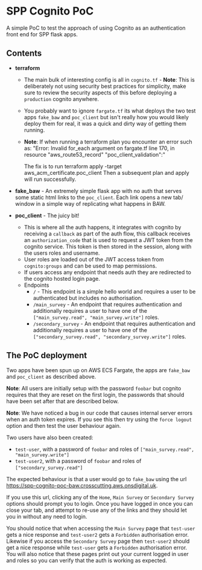 # SPP Cognito PoC

A simple PoC to test the approach of using Cognito as an authentication front end for SPP flask apps.

## Contents

- **terraform**
  - The main bulk of interesting config is all in `cognito.tf` - **Note**: This is deliberately not using security
    best practices for simplicity, make sure to review the security aspects of this before deploying a
    `production` cognito anywhere.
  - You probably want to ignore `fargate.tf` its what deploys the two test apps `fake_baw` and `poc_client`
    but isn't really how you would likely deploy them for real, it was a quick and dirty way of getting them running.

  - **Note**: If when running a terraform plan you encounter an error such as: 
    "Error: Invalid for_each argument  on fargate.tf line 170, in resource "aws_route53_record" "poc_client_validation":"

    The fix is to run 
    terraform apply -target aws_acm_certificate.poc_client
    Then a subsequent plan and apply will run successfully.

- **fake_baw** - An extremely simple flask app with no auth that serves some static html links to the `poc_client`.
  Each link opens a new tab/ window in a simple way of replicating what happens in BAW.
- **poc_client** - The juicy bit!
  - This is where all the auth happens, it integrates with cognito by receiving a `callback` as part of the auth flow,
    this callback receives an `authorization_code` that is used to request a JWT token from the cognito service. This
    token is then stored in the session, along with the users roles and username.
  - User roles are loaded out of the JWT access token from `cognito:groups` and can be used to map permissions.
  - If users access any endpoint that needs auth they are redirected to the cognito hosted login page.
  - Endpoints
    - `/` - This endpoint is a simple hello world and requires a user to be authenticated but includes
      no authorisation.
    - `/main_survey` - An endpoint that requires authentication and additionally requires a user to have one of the
      `["main_survey.read", "main_survey.write"]` roles.
    - `/secondary_survey` - An endpoint that requires authentication and additionally requires a user to have one of the
      `["secondary_survey.read", "secondary_survey.write"]` roles.

## The PoC deployment

Two apps have been spun up on AWS ECS Fargate, the apps are `fake_baw` and `poc_client` as described above.

**Note**: All users are initially setup with the password `foobar` but cognito requires that they are reset on the first
login, the passwords that should have been set after that are described below.

**Note**: We have noticed a bug in our code that causes internal server errors when an auth token expires. If you see
this then try using the `force logout` option and then test the user behaviour again.

Two users have also been created:

- `test-user`, with a password of `foobar` and roles of `["main_survey.read", "main_survey.write"]`
- `test-user2`, with a password of `foobar` and roles of `["secondary_survey.read"]`

The expected behaviour is that a user would go to `fake_baw` using the url
<https://spp-cognito-poc-baw.crosscutting.aws.onsdigital.uk>.

If you use this url, clicking any of the `Home`, `Main Survey` or `Secondary Survey` options should prompt you to login.
Once you have logged in once you can close your tab, and attempt to re-use any of the links and they should let you in
without any need to login.

You should notice that when accessing the `Main Survey` page that `test-user` gets a nice response and `test-user2`
gets a `Forbidden` authorisation error. Likewise if you access the `Secondary Survey` page then `test-user2` should get
a nice response while `test-user` gets a `Forbidden` authorisation error. You will also notice that these pages print
out your current logged in user and roles so you can verify that the auth is working as expected.
